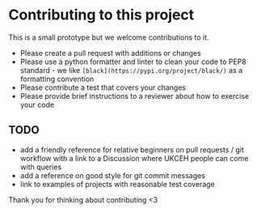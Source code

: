 # Contributing to this project

This is a small prototype but we welcome contributions to it.

* Please create a pull request with additions or changes
* Please use a python formatter and linter to clean your code to PEP8 standard - we like `[black](https://pypi.org/project/black/)` as a formatting convention
* Please contribute a test that covers your changes
* Please provide brief instructions to a reviewer about how to exercise your code

## TODO 

* add a friendly reference for relative beginners on pull requests / git workflow with a link to a Discussion where UKCEH people can come with queries
* add a reference on good style for git commit messages
* link to examples of projects with reasonable test coverage


Thank you for thinking about contributing <3
